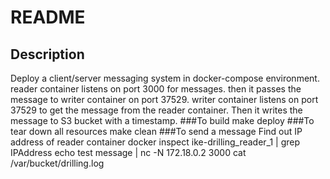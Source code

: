 # README

## Description

Deploy a client/server messaging system in docker-compose environment.
reader container listens on port 3000 for messages. then it passes the message to writer container on port 37529.
writer container listens on port 37529 to get the message from the reader container. Then it writes the message to S3 bucket with a timestamp.
###To build
make deploy
###To tear down all resources
make clean
###To send a message
	Find out IP address of reader container
	docker inspect ike-drilling_reader_1 | grep IPAddress
	echo test message | nc -N 172.18.0.2 3000
	cat /var/bucket/drilling.log
	

```


